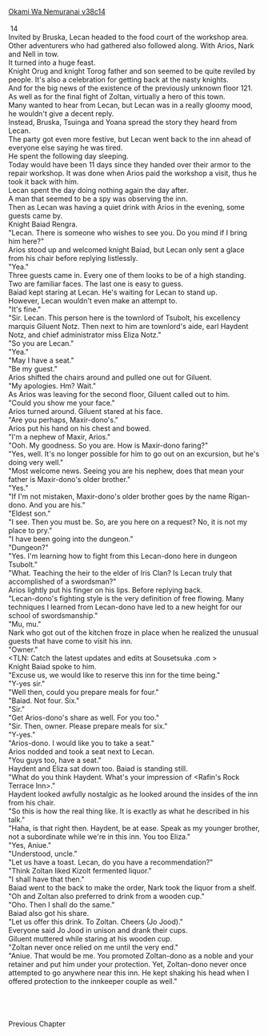 [Okami Wa Nemuranai v38c14](https://www.sousetsuka.com/2021/03/okami-wa-nemuranai-3814.html)
<br/><br/>
 14<br/>
Invited by Bruska, Lecan headed to the food court of the workshop area. Other adventurers who had gathered also followed along. With Arios, Nark and Nell in tow.<br/>
It turned into a huge feast.<br/>
Knight Orug and knight Torog father and son seemed to be quite reviled by people. It's also a celebration for getting back at the nasty knights.<br/>
And for the big news of the existence of the previously unknown floor 121.<br/>
As well as for the final fight of Zoltan, virtually a hero of this town.<br/>
Many wanted to hear from Lecan, but Lecan was in a really gloomy mood, he wouldn't give a decent reply.<br/>
Instead, Bruska, Tsuinga and Yoana spread the story they heard from Lecan.<br/>
The party got even more festive, but Lecan went back to the inn ahead of everyone else saying he was tired.<br/>
He spent the following day sleeping.<br/>
Today would have been 11 days since they handed over their armor to the repair workshop. It was done when Arios paid the workshop a visit, thus he took it back with him.<br/>
Lecan spent the day doing nothing again the day after.<br/>
A man that seemed to be a spy was observing the inn.<br/>
Then as Lecan was having a quiet drink with Arios in the evening, some guests came by.<br/>
Knight Baiad Rengra.<br/>
"Lecan. There is someone who wishes to see you. Do you mind if I bring him here?"<br/>
Arios stood up and welcomed knight Baiad, but Lecan only sent a glace from his chair before replying listlessly.<br/>
"Yea."<br/>
Three guests came in. Every one of them looks to be of a high standing. Two are familiar faces. The last one is easy to guess.<br/>
Baiad kept staring at Lecan. He's waiting for Lecan to stand up.<br/>
However, Lecan wouldn't even make an attempt to.<br/>
"It's fine."<br/>
"Sir. Lecan. This person here is the townlord of Tsubolt, his excellency marquis Giluent Notz. Then next to him are townlord's aide, earl Haydent Notz, and chief administrator miss Eliza Notz."<br/>
"So you are Lecan."<br/>
"Yea."<br/>
"May I have a seat."<br/>
"Be my guest."<br/>
Arios shifted the chairs around and pulled one out for Giluent.<br/>
"My apologies. Hm? Wait."<br/>
As Arios was leaving for the second floor, Giluent called out to him.<br/>
"Could you show me your face."<br/>
Arios turned around. Giluent stared at his face.<br/>
"Are you perhaps, Maxir-dono's."<br/>
Arios put his hand on his chest and bowed.<br/>
"I'm a nephew of Maxir, Arios."<br/>
"Ooh. My goodness. So you are. How is Maxir-dono faring?"<br/>
"Yes, well. It's no longer possible for him to go out on an excursion, but he's doing very well."<br/>
"Most welcome news. Seeing you are his nephew, does that mean your father is Maxir-dono's older brother."<br/>
"Yes."<br/>
"If I'm not mistaken, Maxir-dono's older brother goes by the name Rigan-dono. And you are his."<br/>
"Eldest son."<br/>
"I see. Then you must be. So, are you here on a request? No, it is not my place to pry."<br/>
"I have been going into the dungeon."<br/>
"Dungeon?"<br/>
"Yes. I'm learning how to fight from this Lecan-dono here in dungeon Tsubolt."<br/>
"What. Teaching the heir to the elder of Iris Clan? Is Lecan truly that accomplished of a swordsman?"<br/>
Arios lightly put his finger on his lips. Before replying back.<br/>
"Lecan-dono's fighting style is the very definition of free flowing. Many techniques I learned from Lecan-dono have led to a new height for our school of swordsmanship."<br/>
"Mu, mu."<br/>
Nark who got out of the kitchen froze in place when he realized the unusual guests that have come to visit his inn.<br/>
"Owner."<br/>
<TLN: Catch the latest updates and edits at Sousetsuka .com ><br/>
Knight Baiad spoke to him.<br/>
"Excuse us, we would like to reserve this inn for the time being."<br/>
"Y-yes sir."<br/>
"Well then, could you prepare meals for four."<br/>
"Baiad. Not four. Six."<br/>
"Sir."<br/>
"Get Arios-dono's share as well. For you too."<br/>
"Sir. Then, owner. Please prepare meals for six."<br/>
"Y-yes."<br/>
"Arios-dono. I would like you to take a seat."<br/>
Arios nodded and took a seat next to Lecan.<br/>
"You guys too, have a seat."<br/>
Haydent and Eliza sat down too. Baiad is standing still.<br/>
"What do you think Haydent. What's your impression of <Rafin's Rock Terrace Inn>."<br/>
Haydent looked awfully nostalgic as he looked around the insides of the inn from his chair.<br/>
"So this is how the real thing like. It is exactly as what he described in his talk."<br/>
"Haha, is that right then. Haydent, be at ease. Speak as my younger brother, not a subordinate while we're in this inn. You too Eliza."<br/>
"Yes, Aniue."<br/>
"Understood, uncle."<br/>
"Let us have a toast. Lecan, do you have a recommendation?"<br/>
"Think Zoltan liked Kizolt fermented liquor."<br/>
"I shall have that then."<br/>
Baiad went to the back to make the order, Nark took the liquor from a shelf.<br/>
"Oh and Zoltan also preferred to drink from a wooden cup."<br/>
"Oho. Then I shall do the same."<br/>
Baiad also got his share.<br/>
"Let us offer this drink. To Zoltan. Cheers (Jo Jood)."<br/>
Everyone said Jo Jood in unison and drank their cups.<br/>
Giluent muttered while staring at his wooden cup.<br/>
"Zoltan never once relied on me until the very end."<br/>
"Aniue. That would be me. You promoted Zoltan-dono as a noble and your retainer and put him under your protection. Yet, Zoltan-dono never once attempted to go anywhere near this inn. He kept shaking his head when I offered protection to the innkeeper couple as well."<br/>
 <br/>
 <br/>
 <br/>
 <br/>
Previous Chapter<br/>
 <br/>
